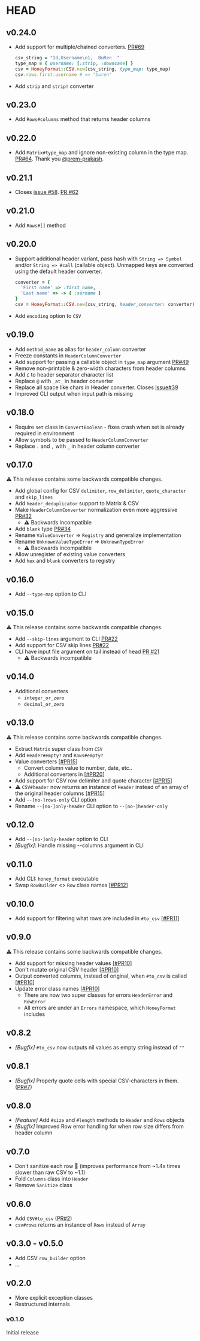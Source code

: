 # HEAD

## v0.24.0

* Add support for multiple/chained converters. [PR#69](https://github.com/buren/honey_format/pull/69)
  ```ruby
  csv_string = "Id,Username\n1,  BuRen  "
  type_map = { username: [:strip, :downcase] }
  csv = HoneyFormat::CSV.new(csv_string, type_map: type_map)
  csv.rows.first.username # => "buren"
  ```
* Add `strip` and `strip!` converter

## v0.23.0

* Add `Rows#columns` method that returns header columns

## v0.22.0

* Add `Matrix#type_map` and ignore non-existing column in the type map. [PR#64](https://github.com/buren/honey_format/pull/64). Thank you [@prem-prakash](https://github.com/prem-prakash).

## v0.21.1

* Closes [issue #58](https://github.com/buren/honey_format/issues/58). [PR #62](https://github.com/buren/honey_format/pull/62)

## v0.21.0

* Add `Rows#[]` method

## v0.20.0

* Support additional header variant, pass hash with `String => Symbol` and/or `String => #call` (callable object). Unmapped keys are converted using the default header converter.
    ```ruby
    converter = {
      'First name' => :first_name,
      'Last name' => -> { :surname }
    }
    csv = HoneyFormat::CSV.new(csv_string, header_converter: converter)
    ```
* Add `encoding` option to `CSV`

## v0.19.0

* Add `method_name` as alias for `header_column` converter
* Freeze constants in `HeaderColumnConverter`
* Add support for passing a callable object in `type_map` argument [PR#49](https://github.com/buren/honey_format/pull/49)
* Remove non-printable & zero-width characters from header columns
* Add `£` to header separator character list
* Replace `@` with `_at_` in header converter
* Replace all space like chars in Header converter. Closes [Issue#39]([PR#49](https://github.com/buren/honey_format/issues/39))
* Improved CLI output when input path is missing

## v0.18.0

* Require `set` class in `ConvertBoolean` - fixes crash when set is already required in environment
* Allow symbols to be passed to `HeaderColumnConverter`
* Replace `.` and `,` with `_` in header column converter

## v0.17.0

:warning: This release contains some backwards compatible changes.

* Add global config for CSV `delimiter`, `row_delimiter`, `quote_character` and `skip_lines`
* Add `header_deduplicator` support to Matrix & CSV
* Make `HeaderColumnConverter` normalization even more aggressive [PR#32](https://github.com/buren/honey_format/pull/32)
  - :warning: Backwards incompatible
* Add `blank` type [PR#34](https://github.com/buren/honey_format/pull/34)
* Rename `ValueConverter` => `Registry` and generalize implementation
* Rename `UnknownValueTypeError` => `UnknownTypeError`
  - :warning: Backwards incompatible
* Allow unregister of existing value converters
* Add `hex` and `blank` converters to registry

## v0.16.0

* Add `--type-map` option to CLI

## v0.15.0

:warning: This release contains some backwards compatible changes.

* Add `--skip-lines` argument to CLI [PR#22](https://github.com/buren/honey_format/pull/22)
* Add support for CSV skip lines [PR#22](https://github.com/buren/honey_format/pull/22)
* CLI have input file argument on tail instead of head [PR #21](https://github.com/buren/honey_format/pull/21)
  - :warning: Backwards incompatible

## v0.14.0

* Additional converters
  + `integer_or_zero`
  + `decimal_or_zero`

## v0.13.0

:warning: This release contains some backwards compatible changes.

* Extract `Matrix` super class from `CSV`
* Add `Header#empty?` and `Rows#empty?`
* Value converters [[#PR15](https://github.com/buren/honey_format/pull/15)]
  + Convert column value to number, date, etc..
  + Additional converters in [[#PR20](https://github.com/buren/honey_format/pull/20)]
* Add support for CSV row delimiter and quote character [[#PR15](https://github.com/buren/honey_format/pull/15)]
* :warning: `CSV#header` now returns an instance of `Header` instead of an array of the original header columns [[#PR15](https://github.com/buren/honey_format/pull/15)]
* Add `--[no-]rows-only` CLI option
* Rename `--[no-]only-header` CLI option to `--[no-]header-only`

## v0.12.0

* Add `--[no-]only-header` option to CLI
* _[Bugfix]_: Handle missing --columns argument in CLI

## v0.11.0

* Add CLI: `honey_format` executable
* Swap `RowBuilder` <> `Row` class names [[#PR12](https://github.com/buren/honey_format/pull/12)]

## v0.10.0

* Add support for filtering what rows are included in `#to_csv` [[#PR11](https://github.com/buren/honey_format/pull/11)]

## v0.9.0

:warning: This release contains some backwards compatible changes.

* Add support for missing header values [[#PR10](https://github.com/buren/honey_format/pull/10)]
* Don't mutate original CSV header [[#PR10](https://github.com/buren/honey_format/pull/10)]
* Output converted columns, instead of original, when `#to_csv` is called [[#PR10](https://github.com/buren/honey_format/pull/10)]
* Update error class names [[#PR10](https://github.com/buren/honey_format/pull/10)]
  - There are now two super classes for errors `HeaderError` and `RowError`
  - All errors are under an `Errors` namespace, which `HoneyFormat` includes

## v0.8.2

* _[Bugfix]_ `#to_csv` now outputs nil values as empty string instead of `""`

## v0.8.1

* _[Bugfix]_ Properly quote cells with special CSV-characters in them. ([PR#7](https://github.com/buren/honey_format/pull/7))

## v0.8.0

* _[Feature]_ Add `#size` and `#length` methods to `Header` and `Rows` objects
* _[Bugfix]_ Improved Row error handling for when row size differs from header column


## v0.7.0

* Don't sanitize each row :rocket: (improves performance from ~1.4x times slower than raw CSV to ~1.1)
* Fold `Columns` class into `Header`
* Remove `Sanitize` class

## v0.6.0

* Add `CSV#to_csv` ([PR#2](https://github.com/buren/honey_format/pull/2))
* `csv#rows` returns an instance of `Rows` instead of `Array`

## v0.3.0 - v0.5.0

* Add CSV `row_builder` option
* ...

## v0.2.0

* More explicit exception classes
* Restructured internals

### v0.1.0

Initial release

